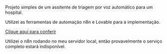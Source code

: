 Projeto simples de um assitente de triagem por voz automático para um hospital.

Utilizei as ferramentas de automação n8n e Lovable para a implementação.

[Clique aqui para conferir](https://hospital-xyz.lovable.app)

Utilizei o n8n rodando no meu servidor local, então provavelmente o serviço completo estará indisponível.
